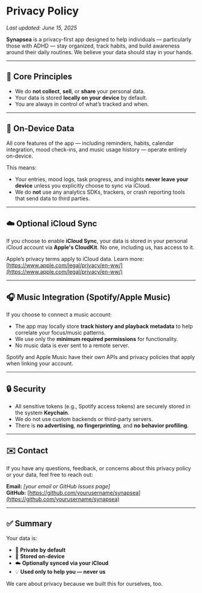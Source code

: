 # Privacy Policy

_Last updated: June 15, 2025_

**Synapsea** is a privacy-first app designed to help individuals — particularly those with ADHD — stay organized, track habits, and build awareness around their daily routines. We believe your data should stay in your hands.

---

## 🔐 Core Principles

- We do **not collect**, **sell**, or **share** your personal data.
- Your data is stored **locally on your device** by default.
- You are always in control of what’s tracked and when.

---

## 📱 On-Device Data

All core features of the app — including reminders, habits, calendar integration, mood check-ins, and music usage history — operate entirely on-device.

This means:

- Your entries, mood logs, task progress, and insights **never leave your device** unless you explicitly choose to sync via iCloud.
- We do **not** use any analytics SDKs, trackers, or crash reporting tools that send data to third parties.

---

## ☁️ Optional iCloud Sync

If you choose to enable **iCloud Sync**, your data is stored in your personal iCloud account via **Apple's CloudKit**. No one, including us, has access to it.

Apple’s privacy terms apply to iCloud data. Learn more: [https://www.apple.com/legal/privacy/en-ww/](https://www.apple.com/legal/privacy/en-ww/)

---

## 🎧 Music Integration (Spotify/Apple Music)

If you choose to connect a music account:

- The app may locally store **track history and playback metadata** to help correlate your focus/music patterns.
- We use only the **minimum required permissions** for functionality.
- No music data is ever sent to a remote server.

Spotify and Apple Music have their own APIs and privacy policies that apply when linking your account.

---

## 🔒 Security

- All sensitive tokens (e.g., Spotify access tokens) are securely stored in the system **Keychain**.
- We do not use custom backends or third-party servers.
- There is **no advertising**, **no fingerprinting**, and **no behavior profiling**.

---

## ✉️ Contact

If you have any questions, feedback, or concerns about this privacy policy or your data, feel free to reach out:

**Email:** _[your email or GitHub Issues page]_  
**GitHub:** [https://github.com/yourusername/synapsea](https://github.com/yourusername/synapsea)

---

## ✅ Summary

Your data is:
- 🔐 **Private by default**
- 📱 **Stored on-device**
- ☁️ **Optionally synced via your iCloud**
- 💡 **Used only to help you — never us**

We care about privacy because we built this for ourselves, too.

